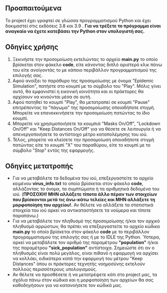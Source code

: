 ## Προαπαιτούμενα
Το project έχει γραφτεί σε γλώσσα προγραμματισμού Python και έχει δοκιμαστεί στις εκδόσεις 3.8 και 3.9 . <b>Για να τρέξετε το πρόγραμμα είναι αναγκαίο να έχετε κατεβάσει την Python στον υπολογιστή σας. </b>

## Οδηγίες χρήσης
1. Ξεκινήστε την προσομοίωση εκτελώντας το αρχείο <b>main.py</b> το οποίο βρίσκεται στον φάκελο <b>code</b>, είτε κάνοντας διπλό αριστερό κλικ πάνω του είτε ανοίγοντάς το με κάποιο περιβάλλον προγραμματισμού της επιλογής σας.
2. Αφού ανοίξει το παράθυρο της προσομοίωσης με όνομα "Epidemic Simulation", πατήστε στο κουμπί με το σύμβολο του "Play". Μόλις γίνει αυτό, θα εμφανιστεί η εικονική κοινότητα και οι πράκτορες θα αρχίσουν να κινούνται μέσα σε αυτή.
3. Αφού πατηθεί το κουμπί "Play", θα μετατραπεί σε κουμπί "Pause" επιτρέποντας το "πάγωμα" της προσομοίωσης οποιαδήποτε στιγμή. Μπορείτε να επανεκκινήσετε την προσομοίωση πατώντας το ίδιο κουμπί.
4. Μπορείτε να χρησιμοποιήσετε τα κουμπιά "Masks On/Off", "Lockdown On/Off" και "Keep Distances On/Off" για να θέσετε σε λειτουργία ή να απενεργοποιήσετε το αντίστοιχο μέτρο καταπολέμησης του ιού.
5. Τέλος, μπορείτε να κλείσετε την προσομοίωση οποιαδήποτε στιγμή πατώντας είτε το κουμπί "Χ" του παραθύρου, είτε το κουμπί με το σύμβολο "Stop" εντός της εφαρμογής.

## Οδηγίες μετατροπής
* Για να μεταβάλετε τα δεδομένα του ιού, επεξεργαστείτε το αρχείο κειμένου <b>virus_info.txt</b> το οποίο βρίσκεται στον φάκελο <b>code</b>, αλλάζοντας το όνομα, τα συμπτώματα ή τα αριθμητικά δεδομένα του ιού. (<b>ΠΡΟΣΟΧΗ! ΜΗΝ αλλάξετε τίποτα άλλο πέραν των στοιχείων που βρίσκονται μετά τις άνω-κάτω τελείες και ΜΗΝ αλλάξετε τη μορφοποίηση του αρχείου!</b>. Αν θέλετε να αλλάξετε τα στατιστικά στοιχεία του ιού αρκεί να αντικαταστήσετε τα νούμερα και τίποτε παραπάνω.)
* Για να μεταβάλετε τον πληθυσμό της προσομοίωσης ή/και τον αρχικό πληθυσμό αρρώστων, θα πρέπει να επεξεργαστείτε το αρχείο κώδικα <b>main.py</b> το οποίο βρίσκεται στον φάκελο <b>code</b> με το περιβάλλον προγραμματισμού της επιλογής σας ή με το IDLE της Python. Ύστερα, αρκεί να μεταβάλετε τον αριθμό της παραμέτρου <b>"population"</b> ή/και της παραμέτρου <b>"sick_population"</b> αντίστοιχα. Σημειώστε ότι αν ο πληθυσμός είναι πολύ μεγάλος, είναι πιθανό η εφαρμογή να αρχίσει να κολλάει, ειδικότερα κατά την εφαρμογή του μέτρου "Keep Distances" όπου οι πράκτορες τεχνητής νοημοσύνης εκτελούν πολλούς περισσότερους υπολογισμούς.
* Αν θέλετε να προσθέσετε ή να μετατρέψετε κάτι στο project μας, τα σχόλια πάνω στον κώδικα και η μορφοποίηση των αρχείων θα σας καθοδηγήσουν για να κατανοήσετε τον κώδικά μας.
